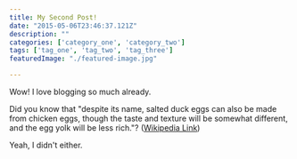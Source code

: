 ```yaml
---
title: My Second Post!
date: "2015-05-06T23:46:37.121Z"
description: ""
categories: ['category_one', 'category_two']
tags: ['tag_one', 'tag_two', 'tag_three']
featuredImage: "./featured-image.jpg"

---
```


Wow! I love blogging so much already.

Did you know that "despite its name, salted duck eggs can also be made from
chicken eggs, though the taste and texture will be somewhat different, and the
egg yolk will be less rich."?
([Wikipedia Link](http://en.wikipedia.org/wiki/Salted_duck_egg))

Yeah, I didn't either.
